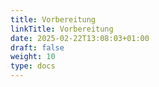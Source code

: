 ```yaml
---
title: Vorbereitung
linkTitle: Vorbereitung
date: 2025-02-22T13:08:03+01:00
draft: false
weight: 10
type: docs
---
```

